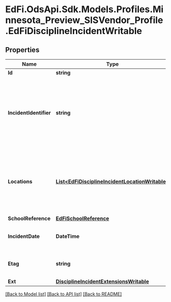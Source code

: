 # EdFi.OdsApi.Sdk.Models.Profiles.Minnesota_Preview_SISVendor_Profile.EdFiDisciplineIncidentWritable

## Properties

Name | Type | Description | Notes
------------ | ------------- | ------------- | -------------
**Id** | **string** |  | [optional] 
**IncidentIdentifier** | **string** | A locally assigned unique identifier (within the school or school district) to identify each specific DisciplineIncident or occurrence. The same identifier should be used to document the entire DisciplineIncident even if it included multiple offenses and multiple offenders. | 
**Locations** | [**List&lt;EdFiDisciplineIncidentLocationWritable&gt;**](EdFiDisciplineIncidentLocationWritable.md) | An unordered collection of disciplineIncidentLocations. Identifies where the DisciplineIncident occurred and whether or not it occurred on school, for example:        On school        Administrative offices area        Cafeteria area        Classroom        Hallway or stairs        ... | 
**SchoolReference** | [**EdFiSchoolReference**](EdFiSchoolReference.md) |  | 
**IncidentDate** | **DateTime** | The month, day, and year on which the DisciplineIncident occurred. | 
**Etag** | **string** | A unique system-generated value that identifies the version of the resource. | [optional] 
**Ext** | [**DisciplineIncidentExtensionsWritable**](DisciplineIncidentExtensionsWritable.md) |  | [optional] 

[[Back to Model list]](../README.md#documentation-for-models) [[Back to API list]](../README.md#documentation-for-api-endpoints) [[Back to README]](../README.md)

